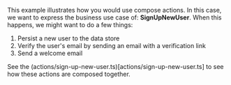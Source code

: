 This example illustrates how you would use compose actions. In this case, we want to express the business use case of: **SignUpNewUser**. When this happens, we might want to do a few things:

1. Persist a new user to the data store
2. Verify the user's email by sending an email with a verification link
3. Send a welcome email

See the (actions/sign-up-new-user.ts)[actions/sign-up-new-user.ts] to see how these actions are composed together.
